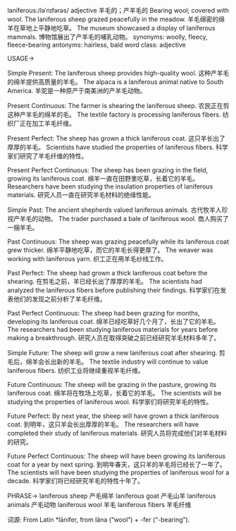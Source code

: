 laniferous:/ləˈnɪfərəs/
adjective
羊毛的；产羊毛的
Bearing wool; covered with wool.
The laniferous sheep grazed peacefully in the meadow. 羊毛绵密的绵羊在草地上平静地吃草。
The museum showcased a display of laniferous mammals. 博物馆展出了产羊毛的哺乳动物。
synonyms: woolly, fleecy, fleece-bearing
antonyms: hairless, bald
word class: adjective


USAGE->

Simple Present:
The laniferous sheep provides high-quality wool.  这种产羊毛的绵羊提供高质量的羊毛。
The alpaca is a laniferous animal native to South America. 羊驼是一种原产于南美洲的产羊毛动物。


Present Continuous:
The farmer is shearing the laniferous sheep.  农民正在剪这种产羊毛的绵羊的毛。
The textile factory is processing laniferous fibers.  纺织厂正在加工羊毛纤维。


Present Perfect:
The sheep has grown a thick laniferous coat.  这只羊长出了厚厚的羊毛。
Scientists have studied the properties of laniferous fibers. 科学家们研究了羊毛纤维的特性。


Present Perfect Continuous:
The sheep has been grazing in the field, growing its laniferous coat.  绵羊一直在田野里吃草，长着它的羊毛。
Researchers have been studying the insulation properties of laniferous materials. 研究人员一直在研究羊毛材料的绝缘性能。


Simple Past:
The ancient shepherds valued laniferous animals.  古代牧羊人珍视产羊毛的动物。
The trader purchased a bale of laniferous wool.  商人购买了一捆羊毛。


Past Continuous:
The sheep was grazing peacefully while its laniferous coat grew thicker.  绵羊平静地吃草，而它的羊毛长得更厚了。
The weaver was working with laniferous yarn.  织工正在用羊毛纱线工作。


Past Perfect:
The sheep had grown a thick laniferous coat before the shearing.  在剪毛之前，羊已经长出了厚厚的羊毛。
The scientists had analyzed the laniferous fibers before publishing their findings.  科学家们在发表他们的发现之前分析了羊毛纤维。


Past Perfect Continuous:
The sheep had been grazing for months, developing its laniferous coat.  绵羊已经吃草好几个月了，长出了它的羊毛。
The researchers had been studying laniferous materials for years before making a breakthrough.  研究人员在取得突破之前已经研究羊毛材料多年了。


Simple Future:
The sheep will grow a new laniferous coat after shearing.  剪毛后，绵羊会长出新的羊毛。
The textile industry will continue to value laniferous fibers.  纺织工业将继续重视羊毛纤维。


Future Continuous:
The sheep will be grazing in the pasture, growing its laniferous coat.  绵羊将在牧场上吃草，长着它的羊毛。
The scientists will be studying the properties of laniferous wool.  科学家们将研究羊毛的特性。


Future Perfect:
By next year, the sheep will have grown a thick laniferous coat.  到明年，这只羊会长出厚厚的羊毛。
The researchers will have completed their study of laniferous materials.  研究人员将完成他们对羊毛材料的研究。


Future Perfect Continuous:
The sheep will have been growing its laniferous coat for a year by next spring.  到明年春天，这只羊的羊毛将已经长了一年了。
The scientists will have been studying the properties of laniferous wool for a decade.  科学家们将已经研究羊毛的特性十年了。


PHRASE->
laniferous sheep  产毛绵羊
laniferous goat  产毛山羊
laniferous animals 产毛动物
laniferous wool 羊毛
laniferous fibers 羊毛纤维

词源: From Latin *lānifer, from lāna (“wool”) + -fer (“-bearing”).

